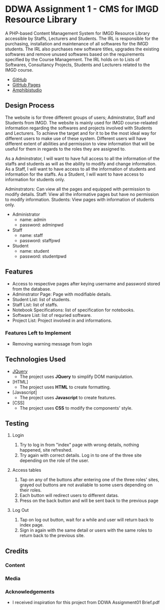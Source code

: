 # DDWA Assignment 1 - CMS for IMGD Resource Library

A PHP-based Content Management System for IMGD Resource Library accessible by Staffs, Lecturers and Students. The IRL is responsible for the purchasing, installation and maintenance of all softwares for the IMGD students. The IRL also purchases new software titles, upgrades the existing softwares and remove unused softwares based on the requirements specified by the Course Management. The IRL holds on to Lists of Softwares, Consultancy Projects, Students and Lecturers related to the IMGD course. 

- [GitHub](https://github.com/osshiya/DME-Assignment-1.git)
- [GitHub Pages](https://osshiya.github.io/DDWA-Assignment-1/)
- [Amphibistudio]()

## Design Process
The website is for three different groups of users; Adminstrator, Staff and Students from IMGD. The website is mainly used for IMGD course-relaated information regarding the softwares and projects involved with Students and Lecturers. To achieve the target and for it to be the most ideal way for different users to make use of these system. Different users will have different extent of abilities and permission to view information that will be useful for them in regards to the roles they are assigned to.

 As a Adminstrator, I will want to have full access to all the information of the staffs and students as will as the ability to modify and change information.
 As a Staff, I will want to have access to all the information of students and information for the staffs.
 As a Student, I will want to have access to information for students only.

Adminstrators: Can view all the pages and equipped with permission to modify details.
Staff: View all the informative pages but have no permission to modify information.
Students: View pages with information of students only.

- Administrator
    - name: admin
    - password: adminpwd
- Staff
    - name: staff
    - password: staffpwd
-  Student
    - name: student
    - password: studentpwd

## Features
- Access to respective pages after keying username and password stored from the database.
- Adminstrator Page: Page with modifiable details.
- Student List: list of students.
- Staff List: list of staffs.
- Notebook Specifications: list of specification for notebooks.
- Software List: list of requried software.
- Project List: Project involved in and informations.
 

### Features Left to Implement
- Removing warning message from login

## Technologies Used
- [JQuery](https://jquery.com)
    - The project uses **JQuery** to simplify DOM manipulation.
- [HTML]
    - The project uses **HTML** to create formatting.
- [Javascript]
    - The project uses **Javascript** to create features.
- [CSS]
    - The project uses **CSS** to modify the components' style.


## Testing
1. Login
    1. Try to log in from "index" page with wrong details, nothing happened, site refreshed.
    2. Try again with correct details. Log in to one of the three site depending on the role of the user.

2. Access tables
    1. Tap on any of the buttons after entering one of the three roles' sites, grayed out buttons are not avaliable to some users depending on their roles.
    2. Each button will redirect users to different datas.
    3. Press on the back button and will be sent back to the previous page

3. Log Out
    1. Tap on log out button, wait for a while and user will return back to index page. 
    2. Sign in again with the same detail or users with the same roles to return back to the previous site. 

## Credits

### Content

### Media

### Acknowledgements
- I received inspiration for this project from DDWA Assignment01 Brief.pdf
